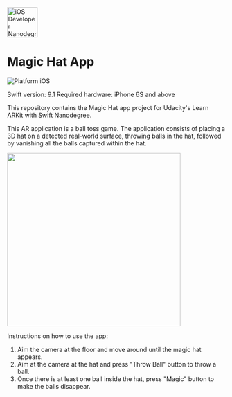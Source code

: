 <img src="https://s3-us-west-1.amazonaws.com/udacity-content/degrees/catalog-images/nd003.png" alt="iOS Developer Nanodegree logo" height="70" >

# Magic Hat App

![Platform iOS](https://img.shields.io/badge/nanodegree-iOS-blue.svg)

Swift version: 9.1
Required hardware: iPhone 6S and above

This repository contains the Magic Hat app project for Udacity's Learn ARKit with Swift Nanodegree.

This AR application is a ball toss game. The application consists of placing a 3D hat on a detected real-world surface, throwing balls in the hat, followed by vanishing all the balls captured within the hat.

<img src="https://github.com/jnnfrliu33/Magic-Hat/blob/master/Screenshot.PNG" height="400">

Instructions on how to use the app:

1. Aim the camera at the floor and move around until the magic hat appears.
2. Aim at the camera at the hat and press "Throw Ball" button to throw a ball.
3. Once there is at least one ball inside the hat, press "Magic" button to make the balls disappear.
